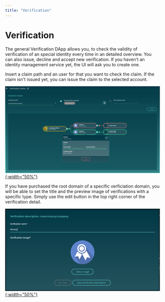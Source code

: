 ```yaml
---
title: "Verification"
---
```

# Verification

The general Verification DApp allows you, to check the validity of verification of an special identity every time in an detailed overview. You can also issue, decline and accept new verification. If you haven't an identity management service yet, the UI will ask you to create one.

Insert a claim path and an user for that you want to check the claim. If the claim isn't issued yet, you can issue the claim to the selected account.

[![onboarding start screen](/public/tutorial/verification.png){:width="50%"}](/public/tutorial/verification.png)

If you have purchased the root domain of a specific verficiation domain, you will be able to set the title and the preview image of verifications with a specific type. Simply use the edit button in the top right corner of the verification detail.

[![onboarding start screen](/public/tutorial/verification-edit.png){:width="50%"}](/public/tutorial/verification-edit.png)